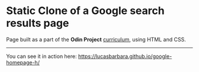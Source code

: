# Static Clone of a Google search results page

Page built as a part of the **Odin Project** [curriculum](http://www.theodinproject.com/courses/web-development-101/lessons/html-css), using HTML and CSS.

***

You can see it in action here: https://lucasbarbara.github.io/google-homepage-h/